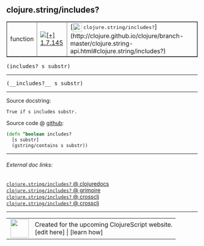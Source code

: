 ## clojure.string/includes?



 <table border="1">
<tr>
<td>function</td>
<td><a href="https://github.com/cljsinfo/cljs-api-docs/tree/1.7.145"><img valign="middle" alt="[+] 1.7.145" title="Added in 1.7.145" src="https://img.shields.io/badge/+-1.7.145-lightgrey.svg"></a> </td>
<td>
[<img height="24px" valign="middle" src="http://i.imgur.com/1GjPKvB.png"> <samp>clojure.string/includes?</samp>](http://clojure.github.io/clojure/branch-master/clojure.string-api.html#clojure.string/includes?)
</td>
</tr>
</table>

<samp>(includes? s substr)</samp><br>

---

 <samp>
(__includes?__ s substr)<br>
</samp>

---





Source docstring:

```
True if s includes substr.
```


Source code @ [github]():

```clj
(defn ^boolean includes?
  [s substr]
  (gstring/contains s substr))
```

<!--
Repo - tag - source tree - lines:

 <pre>

</pre>

-->

---



###### External doc links:

[`clojure.string/includes?` @ clojuredocs](http://clojuredocs.org/clojure.string/includes_q)<br>
[`clojure.string/includes?` @ grimoire](http://conj.io/store/v1/org.clojure/clojure/1.7.0-beta3/clj/clojure.string/includes%3F/)<br>
[`clojure.string/includes?` @ crossclj](http://crossclj.info/fun/clojure.string/includes%3F.html)<br>
[`clojure.string/includes?` @ crossclj](http://crossclj.info/fun/clojure.string.cljs/includes%3F.html)<br>

---

 <table>
<tr><td>
<img valign="middle" align="right" width="48px" src="http://i.imgur.com/Hi20huC.png">
</td><td>
Created for the upcoming ClojureScript website.<br>
[edit here] | [learn how]
</td></tr></table>

[edit here]:https://github.com/cljsinfo/cljs-api-docs/blob/master/cljsdoc/clojure.string/includesQMARK.cljsdoc
[learn how]:https://github.com/cljsinfo/cljs-api-docs/wiki/cljsdoc-files

<!--

This information was too distracting to show to readers, but I'll leave it
commented here since it is helpful to:

- pretty-print the data used to generate this document
- and show how to retrieve that data



The API data for this symbol:

```clj
{:return-type boolean,
 :ns "clojure.string",
 :name "includes?",
 :signature ["[s substr]"],
 :name-encode "includesQMARK",
 :history [["+" "1.7.145"]],
 :type "function",
 :clj-equiv {:full-name "clojure.string/includes?",
             :url "http://clojure.github.io/clojure/branch-master/clojure.string-api.html#clojure.string/includes?"},
 :full-name-encode "clojure.string/includesQMARK",
 :source {:code "(defn ^boolean includes?\n  [s substr]\n  (gstring/contains s substr))",
          :title "Source code",
          :repo "clojurescript",
          :tag "r1.8.40",
          :filename "src/main/cljs/clojure/string.cljs",
          :lines [255 258],
          :url "https://github.com/clojure/clojurescript/blob/r1.8.40/src/main/cljs/clojure/string.cljs#L255-L258"},
 :usage ["(includes? s substr)"],
 :full-name "clojure.string/includes?",
 :docstring "True if s includes substr.",
 :cljsdoc-url "https://github.com/cljsinfo/cljs-api-docs/blob/master/cljsdoc/clojure.string/includesQMARK.cljsdoc"}

```

Retrieve the API data for this symbol:

```clj
;; from Clojure REPL
(require '[clojure.edn :as edn])
(-> (slurp "https://raw.githubusercontent.com/cljsinfo/cljs-api-docs/catalog/cljs-api.edn")
    (edn/read-string)
    (get-in [:symbols "clojure.string/includes?"]))
```

-->
